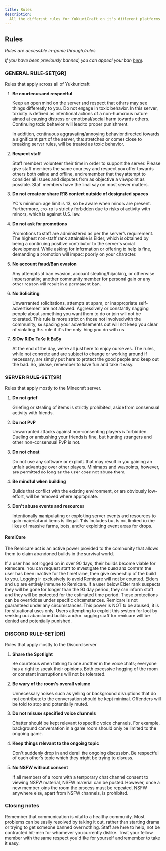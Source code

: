 ```yaml
---
title: Rules
description:
  All the different rules for YukkuriCraft on it's different platforms.
---
```


## Rules

_Rules are accessible in-game through /rules_

_If you have been previously banned, you can appeal your ban
[here](https://forms.gle/gwFiECrDKNiJwLzH8)._

### GENERAL RULE-SET[GR]

Rules that apply across all of Yukkuricraft

1. **Be courteous and respectful**

   Keep an open mind on the server and respect that others may see things
   differently to you. Do not engage in toxic behavior. In this server, toxicity
   is defined as intentional actions of a non-humorous nature aimed at causing
   distress or emotional/social harm towards others. Continuing toxic behavior
   will lead to proper punishment.

   In addition, continuous aggravating/annoying behavior directed towards a
   significant part of the server, that stretches or comes close to breaking
   server rules, will be treated as toxic behavior.

2. **Respect staff**

   Staff members volunteer their time in order to support the server. Please
   give staff members the same courtesy and respect you offer towards others
   both online and offline, and remember that they attempt to consider all
   issues and disputes from as objective a viewpoint as possible. Staff members
   have the final say on most server matters.

3. **Do not create or share R18 content outside of designated spaces**

   YC's minimum age limit is 13, so be aware when minors are present.
   Furthermore, ero-rp is strictly forbidden due to risks of activity with
   minors, which is against U.S. law.

4) **Do not ask for promotions**

   Promotions to staff are administered as per the server's requirement. The
   highest non-staff rank attainable is Elder, which is obtained by being a
   continuing positive contributor to the server's social development. While
   asking for information or offering to help is fine, demanding a promotion
   will impact poorly on your character.

5) **No account fraud/Ban evasion**

   Any attempts at ban evasion, account stealing/hijacking, or otherwise
   impersonating another community member for personal gain or any other reason
   will result in a permanent ban.

6) **No Soliciting**

   Unwarranted solicitations, attempts at spam, or inappropriate
   self-advertisement are not allowed. Aggressively or constantly nagging people
   about something you want them to do or join will not be tolerated. This rule
   is more strict on those not involved with the community, so spacing your
   advertisements out will not keep you clear of violating this rule if it's the
   only thing you do with us.

7) **SlOw RiDe TaKe It EaSy**

   At the end of the day, we're all just here to enjoy ourselves. The rules,
   while not concrete and are subject to change or working around if necessary,
   are simply put here to protect the good people and keep out the bad. So,
   please, remember to have fun and take it easy.

### SERVER RULE-SET[SR]

Rules that apply mostly to the Minecraft server.

1. **Do not grief**

   Griefing or stealing of items is strictly prohibited, aside from consensual
   activity with friends.

2. **Do not PvP**

   Unwarranted attacks against non-consenting players is forbidden. Dueling or
   ambushing your friends is fine, but hunting strangers and other
   non-consensual PvP is not.

3. **Do not cheat**

   Do not use any software or exploits that may result in you gaining an unfair
   advantage over other players. Minimaps and waypoints, however, are permitted
   so long as the user does not abuse them.

4. **Be mindful when building**

   Builds that conflict with the existing environment, or are obviously
   low-effort, will be removed where appropriate.

5. **Don't abuse events and resources**

   Intentionally manipulating or exploiting server events and resources to gain
   material and items is illegal. This includes but is not limited to the likes
   of massive farms, bots, and/or exploiting event areas for drops.

#### RemiCare

The Remicare act is an active power provided to the community that allows them
to claim abandoned builds in the survival world.

If a user has not logged on in over 90 days, their builds become viable for
Remicare. You can request staff to investigate the build and confirm the user
has been inactive for the timeframe, then give ownership of the build to you.
Logging in exclusively to avoid Remicare will not be counted. Elders and up are
entirely immune to Remicare. If a user below Elder rank suspects they will be
gone for longer than the 90 day period, they can inform staff and they will be
protected for the estimated time period. These protections can be overridden
under specific circumstances. Remicare is not guaranteed under any
circumstances. This power is NOT to be abused, it is for situational uses only.
Users attempting to exploit this system for loot by seeking out abandoned builds
and/or nagging staff for remicare will be denied and potentially punished.

### DISCORD RULE-SET[DR]

Rules that apply mostly to the Discord server

1. **Share the Spotlight**

   Be courteous when talking to one another in the voice chats; everyone has a
   right to speak their opinions. Both excessive hogging of the room or constant
   interruptions will not be tolerated.

2. **Be wary of the room's overall volume**

   Unnecessary noises such as yelling or background disruptions that do not
   contribute to the conversation should be kept minimal. Offenders will be told
   to stop and potentially muted.

3. **Do not misuse specified voice channels**

   Chatter should be kept relevant to specific voice channels. For example,
   background conversation in a game room should only be limited to the ongoing
   game.

4. **Keep things relevant to the ongoing topic**

   Don't suddenly drop in and derail the ongoing discussion. Be respectful of
   each other's topic which they might be trying to discuss.

5. **No NSFW without consent**

   If all members of a room with a temporary chat channel consent to viewing
   NSFW material, NSFW material can be posted. However, once a new member joins
   the room the process must be repeated. NSFW anywhere else, apart from NSFW
   channels, is prohibited.

### Closing notes

Remember that communication is vital to a healthy community. Most problems can
be easily resolved by talking it out, rather than starting drama or trying to
get someone banned over nothing. Staff are here to help, not be contracted
hit-men for whomever you currently dislike. Treat your fellow member with the
same respect you'd like for yourself and remember to take it easy.

